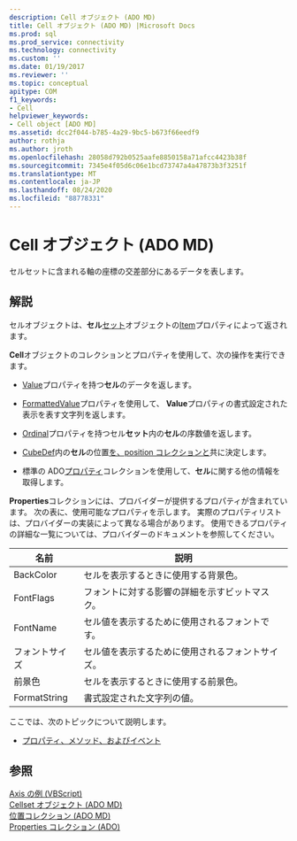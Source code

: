 ```yaml
---
description: Cell オブジェクト (ADO MD)
title: Cell オブジェクト (ADO MD) |Microsoft Docs
ms.prod: sql
ms.prod_service: connectivity
ms.technology: connectivity
ms.custom: ''
ms.date: 01/19/2017
ms.reviewer: ''
ms.topic: conceptual
apitype: COM
f1_keywords:
- Cell
helpviewer_keywords:
- Cell object [ADO MD]
ms.assetid: dcc2f044-b785-4a29-9bc5-b673f66eedf9
author: rothja
ms.author: jroth
ms.openlocfilehash: 28058d792b0525aafe8850158a71afcc4423b38f
ms.sourcegitcommit: 7345e4f05d6c06e1bcd73747a4a47873b3f3251f
ms.translationtype: MT
ms.contentlocale: ja-JP
ms.lasthandoff: 08/24/2020
ms.locfileid: "88778331"
---
```

# <a name="cell-object-ado-md"></a>Cell オブジェクト (ADO MD)
セルセットに含まれる軸の座標の交差部分にあるデータを表します。  
  
## <a name="remarks"></a>解説  
 セルオブジェクトは、**セル**[セット](./cellset-object-ado-md.md)オブジェクトの[Item](./item-property-ado-md-cellset.md)プロパティによって返されます。  
  
 **Cell**オブジェクトのコレクションとプロパティを使用して、次の操作を実行できます。  
  
-   [Value](./value-property-ado-md.md)プロパティを持つ**セル**のデータを返します。  
  
-   [FormattedValue](./formattedvalue-property-ado-md.md)プロパティを使用して、 **Value**プロパティの書式設定された表示を表す文字列を返します。  
  
-   [Ordinal](./ordinal-property-ado-md-cell.md)プロパティを持つセル**セット**内の**セル**の序数値を返します。  
  
-   [CubeDef](./cubedef-object-ado-md.md)内の**セル**の位置[を、position コレクションと](./positions-collection-ado-md.md)共に決定します。  
  
-   標準の ADO[プロパティ](../ado-api/properties-collection-ado.md)コレクションを使用して、**セル**に関する他の情報を取得します。  
  
 **Properties**コレクションには、プロバイダーが提供するプロパティが含まれています。 次の表に、使用可能なプロパティを示します。 実際のプロパティリストは、プロバイダーの実装によって異なる場合があります。 使用できるプロパティの詳細な一覧については、プロバイダーのドキュメントを参照してください。  
  
|名前|説明|  
|----------|-----------------|  
|BackColor|セルを表示するときに使用する背景色。|  
|FontFlags|フォントに対する影響の詳細を示すビットマスク。|  
|FontName|セル値を表示するために使用されるフォントです。|  
|フォントサイズ|セル値を表示するために使用されるフォントサイズ。|  
|前景色|セルを表示するときに使用する前景色。|  
|FormatString|書式設定された文字列の値。|  
  
 ここでは、次のトピックについて説明します。  
  
-   [プロパティ、メソッド、およびイベント](./cell-object-properties-methods-and-events.md)  
  
## <a name="see-also"></a>参照  
 [Axis の例 (VBScript)](./axis-example-vbscript.md)   
 [Cellset オブジェクト (ADO MD)](./cellset-object-ado-md.md)   
 [位置コレクション (ADO MD)](./positions-collection-ado-md.md)   
 [Properties コレクション (ADO)](../ado-api/properties-collection-ado.md)